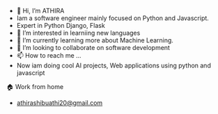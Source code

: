 - 👋 Hi, I’m ATHIRA
- Iam a software engineer mainly focused on Python and Javascript.
- Expert in Python Django, Flask 
- 👀 I’m interested in learniing new languages
- 🌱 I’m currently learning more about Machine Learning.
- 💞️ I’m looking to collaborate on software development
- 📫 How to reach me ...
- Now iam doing cool AI projects, Web applications using python and javascript

 🏠 Work from home
 
- athirashibuathi20@gmail.com
<!---
unitiaathiras/unitiaathiras is a ✨ special ✨ repository because its `README.md` (this file) appears on your GitHub profile.
You can click the Preview link to take a look at your changes.
--->
